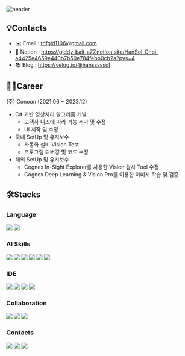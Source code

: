 ![header](https://capsule-render.vercel.app/api?type=waving&color=AADAB6&height=230&section=header&text=HanSolChoi&fontColor=FFFFFF&fontSize=80)

## 💡Contacts
- ✉️ Email : thfgid1106@gmail.com
- 📕 Notion : https://giddy-bait-a77.notion.site/HanSol-Choi-a4425e4659e440b7b50e784febb0cb2a?pvs=4
- 📚 Blog : https://velog.io/@hansssssol

## 👩‍💼Career
(주) Conoon (2021.06 ~ 2023.12)
- C# 기반 영상처리 알고리즘 개발
    - 고객사 니즈에 따라 기능 추가 및 수정
    - UI 제작 및 수정
- 국내 SetUp 및 유지보수
    - 자동화 설비 Vision Test
    - 프로그램 디버깅 및 코드 수정
- 해외 SetUp 및 유지보수
    - Cognex In-Sight Explorer를 사용한 Vision 검사 Tool 수정
    - Cognex Deep Learning & Vision Pro를 이용한 이미지 학습 및 검증

## 🛠️Stacks
### Language
<img src="https://img.shields.io/badge/Python-3776AB?style=for-the-badge&logo=Python&logoColor=white">  <img src="https://img.shields.io/badge/C%23-512BD4?style=for-the-badge&logo=csharp&logoColor=white">
### AI Skills
<img src="https://img.shields.io/badge/pandas-150458?style=for-the-badge&logo=pandas&logoColor=white"> <img src="https://img.shields.io/badge/numpy-013243?style=for-the-badge&logo=numpy&logoColor=white"> <img src="https://img.shields.io/badge/scikitlearn-F7931E?style=for-the-badge&logo=scikitlearn&logoColor=white"> <img src="https://img.shields.io/badge/seaborn-CB2E6D?style=for-the-badge&logo=&logoColor=white"> <img src="https://img.shields.io/badge/matplotlib-11557?style=for-the-badge&logo=&logoColor=white"> <img src="https://img.shields.io/badge/TensorFlow-FF6F00?style=for-the-badge&logo=TensorFlow&logoColor=white">
### IDE
<img src="https://img.shields.io/badge/VSCode-007ACC?style=for-the-badge&logo=visualstudiocode&logoColor=white"> <img src="https://img.shields.io/badge/visualstudio-5C2D91?style=for-the-badge&logo=visualstudio&logoColor=white"> <img src="https://img.shields.io/badge/jupyter-F37626?style=for-the-badge&logo=jupyter&logoColor=white"> <img src="https://img.shields.io/badge/colab-F9AB00?style=for-the-badge&logo=googlecolab&logoColor=white"> 
### Collaboration
<img src="https://img.shields.io/badge/git-F05032?style=for-the-badge&logo=git&logoColor=white"> <img src="https://img.shields.io/badge/github-181717?style=for-the-badge&logo=github&logoColor=white"> <img src="https://img.shields.io/badge/notion-white?style=for-the-badge&logo=notion&logoColor=black">

### Contacts
<a href="mailto:thfgid1106@gmail.com" target="_blank"><img src="https://img.shields.io/badge/gmail-EA4335?style=for-the-badge&logo=gmail&logoColor=white"> <a href="https://giddy-bait-a77.notion.site/HanSol-Choi-a4425e4659e440b7b50e784febb0cb2a?pvs=4"><img src="https://img.shields.io/badge/notion-white?style=for-the-badge&logo=notion&logoColor=black"> <a href="https://velog.io/@hansssssol"><img src="https://img.shields.io/badge/velog-20C997?style=for-the-badge&logo=velog&logoColor=white">

